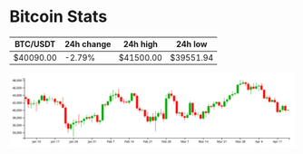 # Bitcoin Stats

BTC/USDT|24h change|24h high|24h low|
|---|---|---|---|
|$40090.00|-2.79%|$41500.00|$39551.94|

<img src="./chart.svg">

